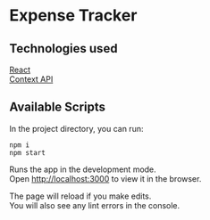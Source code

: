 # Expense Tracker

## Technologies used

[React](https://reactjs.org/) <br/>
[Context API ](https://reactjs.org/docs/context.html)

## Available Scripts

In the project directory, you can run:

```
npm i
npm start
```

Runs the app in the development mode.<br />
Open [http://localhost:3000](http://localhost:3000) to view it in the browser.

The page will reload if you make edits.<br />
You will also see any lint errors in the console.
